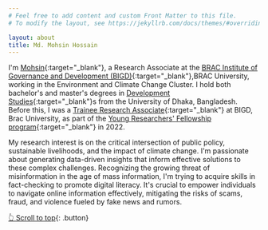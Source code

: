 ```yaml
---
# Feel free to add content and custom Front Matter to this file.
# To modify the layout, see https://jekyllrb.com/docs/themes/#overriding-theme-defaults

layout: about
title: Md. Mohsin Hossain
---
```

<a name="top"></a> 
I'm [Mohsin](https://ipa-reader.xyz/?text=mohsin&voice=Ewa){:target="_blank"}, a Research Associate at the [BRAC Institute of Governance and Development (BIGD)](https://bigd.bracu.ac.bd/staffprofile/md-mohsin-hossain/){:target="_blank"},BRAC University, working in the Environment and Climate Change Cluster. I hold both bachelor's and master's degrees in [Development Studies](https://www.du.ac.bd/body/DVS){:target="_blank"}s from the University of Dhaka, Bangladesh.
Before this, I was a [Trainee Research Associate](https://archive.ph/SlMAC){:target="_blank"} at BIGD, Brac University, as part of the [Young Researchers' Fellowship program](https://sites.google.com/bracu.ac.bd/bigdyrfp/home){:target="_blank"} in 2022.

My research interest is on the critical intersection of public policy, sustainable livelihoods, and the impact of climate change. I'm passionate about generating data-driven insights that inform effective solutions to these complex challenges. Recognizing the growing threat of misinformation in the age of mass information, I'm trying to acquire skills in fact-checking to promote digital literacy. It's crucial to empower individuals to navigate online information effectively, mitigating the risks of scams, fraud, and violence fueled by fake news and rumors.

<p> </p>

[👆 Scroll to top](#top){: .button} 
